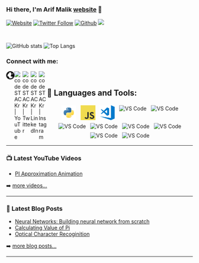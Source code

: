 ### Hi there, I'm Arif Malik [website] 👋

[![Website](https://img.shields.io/badge/cosmicdepth-coding-orange)](https://epoweriotatheta.netlify.app/)
[![Twitter Follow](https://img.shields.io/badge/LinkedIn-0077B5)](https://www.linkedin.com/in/maarif1430/)
[![Github](https://img.shields.io/github/followers/CharalambosIoannou?label=Follow&style=social)](https://github.com/Aarif1430)
![](https://visitor-badge.laobi.icu/badge?page_id=Aarif1430.Aarif1430)


</br>

![GitHub stats](https://github-readme-stats.vercel.app/api?username=Aarif1430&show_icons=true&theme=gruvbox)
![Top Langs](https://github-readme-stats.vercel.app/api/top-langs/?username=Aarif1430&theme=gruvbox)



### Connect with me:

[<img align="left" alt="codeSTACKr.com" width="22px" src="https://raw.githubusercontent.com/iconic/open-iconic/master/svg/globe.svg" />][website]
[<img align="left" alt="codeSTACKr | YouTube" width="22px" src="https://cdn.jsdelivr.net/npm/simple-icons@v3/icons/youtube.svg" />][youtube]
[<img align="left" alt="codeSTACKr | Twitter" width="22px" src="https://cdn.jsdelivr.net/npm/simple-icons@v3/icons/twitter.svg" />][twitter]
[<img align="left" alt="codeSTACKr | LinkedIn" width="22px" src="https://cdn.jsdelivr.net/npm/simple-icons@v3/icons/linkedin.svg" />][linkedin]
[<img align="left" alt="codeSTACKr | Instagram" width="22px" src="https://cdn.jsdelivr.net/npm/simple-icons@v3/icons/instagram.svg" />][instagram]

<br />


## 🧰 Languages and Tools:
<p align="center">
<img onclick="#" src="https://raw.githubusercontent.com/github/explore/80688e429a7d4ef2fca1e82350fe8e3517d3494d/topics/python/python.png" alt="Python" height="40" style="vertical-align:top; margin:4px">
<img src="https://raw.githubusercontent.com/github/explore/80688e429a7d4ef2fca1e82350fe8e3517d3494d/topics/javascript/javascript.png" alt="Javascript" height="40" style="vertical-align:top; margin:4px">
<img src="https://raw.githubusercontent.com/github/explore/80688e429a7d4ef2fca1e82350fe8e3517d3494d/topics/visual-studio-code/visual-studio-code.png" alt="VS Code" height="40" style="vertical-align:top; margin:4px">
 <img src="https://github.com/tomchen/stack-icons/blob/master/logos/docker-icon.svg" alt="VS Code" height="40" style="vertical-align:top; margin:4px">
 <img src="https://github.com/tomchen/stack-icons/blob/master/logos/nodejs-icon.svg" alt="VS Code" height="40" style="vertical-align:top; margin:4px">
 <img src="https://github.com/tomchen/stack-icons/blob/master/logos/c-plusplus.svg" alt="VS Code" height="40" style="vertical-align:top; margin:4px">
 <img src="https://github.com/tomchen/stack-icons/blob/master/logos/mongodb-icon.svg" alt="VS Code" height="40" style="vertical-align:top; margin:4px">
 <img src="https://github.com/tomchen/stack-icons/blob/master/logos/html-5.svg" alt="VS Code" height="40" style="vertical-align:top; margin:4px">
 <img src="https://github.com/tomchen/stack-icons/blob/master/logos/c.svg" alt="VS Code" height="40" style="vertical-align:top; margin:4px">
 <img src="https://github.com/tomchen/stack-icons/blob/master/logos/mysql.svg" alt="VS Code" height="40" style="vertical-align:top; margin:4px">
 <img src="https://github.com/tomchen/stack-icons/blob/master/logos/react.svg" alt="VS Code" height="40" style="vertical-align:top; margin:4px">
</p>

---

### 📺 Latest YouTube Videos

<!-- YOUTUBE:START -->
- [PI Approximation Animation](https://www.youtube.com/watch?v=z77q6ZqtNA0)
<!-- YOUTUBE:END -->

➡️ [more videos...](https://www.youtube.com/channel/UCfvNKCSgWbxvgSBXX1Yvorw?view_as=subscriber)

---

### 📕 Latest Blog Posts

<!-- BLOG-POST-LIST:START -->
- [Neural Networks: Building neural network from scratch](https://epoweriotatheta.netlify.app/blog/basics_of_neural_networks/)
- [Calculating Value of Pi](https://epoweriotatheta.netlify.app/blog/approximate_pi/)
- [Optical Character Recoginition](https://epoweriotatheta.netlify.app/blog/python_ocr/)
<!-- BLOG-POST-LIST:END -->

➡️ [more blog posts...](https://epoweriotatheta.netlify.app/)

---

[website]: https://epoweriotatheta.netlify.app/
[twitter]: https://twitter.com/MalikAarif1430
[youtube]: https://www.youtube.com/channel/UCfvNKCSgWbxvgSBXX1Yvorw?view_as=subscriber
[instagram]: https://www.instagram.com/aarifmalik1430/?hl=en
[linkedin]: https://www.linkedin.com/in/maarif1430/
[gruvbox]: https://github-readme-stats.vercel.app/api?username=Aarif1430&show_icons=true&hide=contribs,prs&cache_seconds=86400&theme=gruvbox
